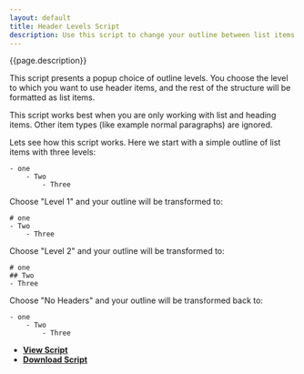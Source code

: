 ```yaml
---
layout: default
title: Header Levels Script
description: Use this script to change your outline between list items and heading items.
---
```


{{page.description}}

This script presents a popup choice of outline levels. You choose the level to which you want to use header items, and the rest of the structure will be formatted as list items.

This script works best when you are only working with list and heading items. Other item types (like example normal paragraphs) are ignored.

Lets see how this script works. Here we start with a simple outline of list items with three levels:

    - one
    	- Two
    		- Three

Choose "Level 1" and your outline will be transformed to:

    # one
    - Two
    	- Three

Choose "Level 2" and your outline will be transformed to:

    # one
    ## Two
    - Three

Choose "No Headers" and your outline will be transformed back to:

    - one
    	- Two
    		- Three

- [**View Script**](https://github.com/RobTrew/tree-tools/blob/master/FoldingText%20scripts/Decorating%20outlines%20with%20Markdown/FTHeaderLevels.applescript) 
- [**Download Script**](https://github.com/RobTrew/tree-tools/blob/master/FoldingText%20scripts/Decorating%20outlines%20with%20Markdown/MakeOrDeepenHeading.scpt?raw=true)